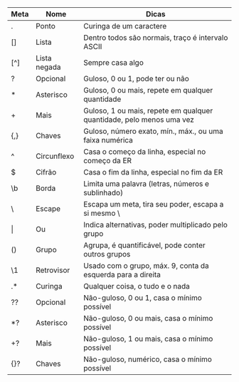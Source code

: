 
| Meta | Nome | Dicas |
|:-----------|------------|-----|
|. |Ponto |Curinga de um caractere
|[] |Lista |Dentro todos são normais, traço é intervalo ASCII
|\[^]  | Lista negada| Sempre casa algo
|? |Opcional |Guloso, 0 ou 1, pode ter ou não
|* |Asterisco |Guloso, 0 ou mais, repete em qualquer quantidade
|+ |Mais |Guloso, 1 ou mais, repete em qualquer quantidade, pelo menos uma vez
|{,} |Chaves |Guloso, número exato, mín., máx., ou uma faixa numérica
|^ |Circunflexo |Casa o começo da linha, especial no começo da ER
|$ |Cifrão |Casa o fim da linha, especial no fim da ER
|\b| Borda |Limita uma palavra (letras, números e sublinhado)
|\ |Escape |Escapa um meta, tira seu poder, escapa a si mesmo \\
|\| |Ou |Indica alternativas, poder multiplicado pelo grupo
|()| Grupo |Agrupa, é quantificável, pode conter outros grupos
|\1| Retrovisor |Usado com o grupo, máx. 9, conta da esquerda para a direita
|\.\*| Curinga |Qualquer coisa, o tudo e o nada
|\?\?| Opcional |Não-guloso, 0 ou 1, casa o mínimo possível
|\*\?| Asterisco |Não-guloso, 0 ou mais, casa o mínimo possível
|\+\?| Mais |Não-guloso, 1 ou mais, casa o mínimo possível
|\{\}\?| Chaves  |Não-guloso, numérico, casa o mínimo possível
